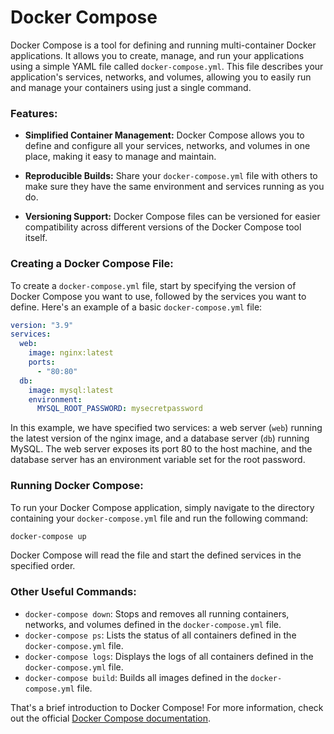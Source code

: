 # Docker Compose

Docker Compose is a tool for defining and running multi-container Docker applications. It allows you to create, manage, and run your applications using a simple YAML file called `docker-compose.yml`. This file describes your application's services, networks, and volumes, allowing you to easily run and manage your containers using just a single command.

### Features:

- **Simplified Container Management:** Docker Compose allows you to define and configure all your services, networks, and volumes in one place, making it easy to manage and maintain.

- **Reproducible Builds:** Share your `docker-compose.yml` file with others to make sure they have the same environment and services running as you do.

- **Versioning Support:** Docker Compose files can be versioned for easier compatibility across different versions of the Docker Compose tool itself.

### Creating a Docker Compose File:

To create a `docker-compose.yml` file, start by specifying the version of Docker Compose you want to use, followed by the services you want to define. Here's an example of a basic `docker-compose.yml` file:

```yaml
version: "3.9"
services:
  web:
    image: nginx:latest
    ports:
      - "80:80"
  db:
    image: mysql:latest
    environment:
      MYSQL_ROOT_PASSWORD: mysecretpassword
```

In this example, we have specified two services: a web server (`web`) running the latest version of the nginx image, and a database server (`db`) running MySQL. The web server exposes its port 80 to the host machine, and the database server has an environment variable set for the root password.

### Running Docker Compose:

To run your Docker Compose application, simply navigate to the directory containing your `docker-compose.yml` file and run the following command:

```bash
docker-compose up
```

Docker Compose will read the file and start the defined services in the specified order.

### Other Useful Commands:

- `docker-compose down`: Stops and removes all running containers, networks, and volumes defined in the `docker-compose.yml` file.
- `docker-compose ps`: Lists the status of all containers defined in the `docker-compose.yml` file.
- `docker-compose logs`: Displays the logs of all containers defined in the `docker-compose.yml` file.
- `docker-compose build`: Builds all images defined in the `docker-compose.yml` file.

That's a brief introduction to Docker Compose! For more information, check out the official [Docker Compose documentation](https://docs.docker.com/compose/).